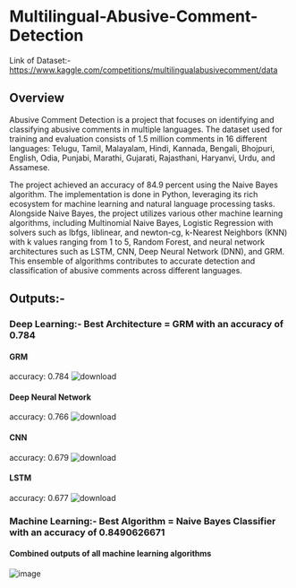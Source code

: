 # Multilingual-Abusive-Comment-Detection
Link of Dataset:- https://www.kaggle.com/competitions/multilingualabusivecomment/data

## Overview
Abusive Comment Detection is a project that focuses on identifying and classifying abusive comments in multiple languages. The dataset used for training and evaluation consists of 1.5 million comments in 16 different languages: Telugu, Tamil, Malayalam, Hindi, Kannada, Bengali, Bhojpuri, English, Odia, Punjabi, Marathi, Gujarati, Rajasthani, Haryanvi, Urdu, and Assamese.

The project achieved an accuracy of 84.9 percent using the Naive Bayes algorithm. The implementation is done in Python, leveraging its rich ecosystem for machine learning and natural language processing tasks. Alongside Naive Bayes, the project utilizes various other machine learning algorithms, including Multinomial Naive Bayes, Logistic Regression with solvers such as lbfgs, liblinear, and newton-cg, k-Nearest Neighbors (KNN) with k values ranging from 1 to 5, Random Forest, and neural network architectures such as LSTM, CNN, Deep Neural Network (DNN), and GRM. This ensemble of algorithms contributes to accurate detection and classification of abusive comments across different languages.

## Outputs:-
### Deep Learning:- Best Architecture = GRM with an accuracy of 0.784
#### GRM
accuracy:  0.784
![download](https://github.com/premanshsharma/Multilingual-Abusive-Comment-Detection/assets/71265310/547832c8-02eb-45a2-aec3-4675399da14d)

#### Deep Neural Network 
accuracy: 0.766
![download](https://github.com/premanshsharma/Multilingual-Abusive-Comment-Detection/assets/71265310/a2986524-6013-4820-a8be-ec2288d9b666)

#### CNN
accuracy: 0.679
![download](https://github.com/premanshsharma/Multilingual-Abusive-Comment-Detection/assets/71265310/94aafabf-4a6e-4db2-b297-c251bca0c88e)

#### LSTM
accuracy: 0.677
![download](https://github.com/premanshsharma/Multilingual-Abusive-Comment-Detection/assets/71265310/fbe57eb6-9edd-4ed5-955e-ac307c6fcefb)

### Machine Learning:- Best Algorithm = Naive Bayes Classifier with an accuracy of 0.8490626671 
#### Combined outputs of all machine learning algorithms

![image](https://github.com/premanshsharma/Multilingual-Abusive-Comment-Detection/assets/71265310/ea3e0b05-a905-4d68-9427-c72892297061)
